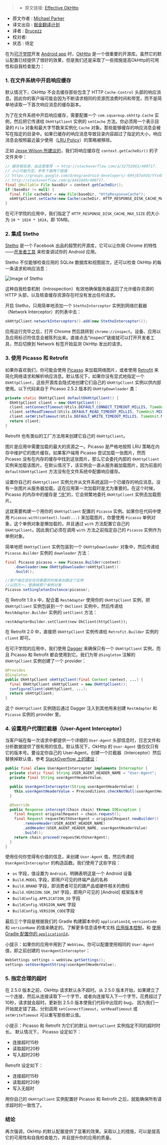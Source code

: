 > * 原文链接: [Effective OkHttp](http://omgitsmgp.com/2015/12/02/effective-okhttp/)
* 原文作者 : [Michael Parker](http://omgitsmgp.com/)
* 译文出自 : [掘金翻译计划](https://github.com/xitu/gold-miner)
* 译者 : [Brucezz](https://github.com/brucezz)
* 校对者: 
* 状态 :  待定

在为[可汗学院](https://www.khanacademy.org/)开发 [Android app](https://play.google.com/store/apps/details?id=org.khanacademy.android) 时，[OkHttp](http://square.github.io/okhttp/) 是一个很重要的开源库。虽然它的默认配置已经提供了很好的效果，但是我们还是采取了一些措施提高OkHttp的可用性和自我检查能力：

### 1\. 在文件系统中开启响应缓存

默认情况下，OkHttp 不会去缓存那些包含了 HTTP `Cache-Control` 头部的响应消息。因此你的客户端可能会因为不断请求相同的资源而浪费时间和带宽，而不是简单地读取一下首次响应消息的缓存副本。

为了在文件系统中开启响应缓存，需要配置一个 `com.squareup.okhttp.Cache` 实例，然后把它传递给 `OkHttpClient` 实例的 `setCache` 方法。你必须用一个表示目录的 `File` 对象和最大字节数来实例化 `Cache` 对象。那些能够缓存的响应消息会被写在指定的目录中。如果已缓存的响应消息导致目录内容超过了指定的大小，响应消息会按照最近最少使用（[LRU Policy](https://en.wikipedia.org/wiki/Cache_algorithms#LRU)）的策略被移除。

正如 [Jesse Wilson 所建议的](http://stackoverflow.com/a/32752861/400717)，我们将响应缓存在 `context.getCacheDir()` 的子文件夹中：


```java
// 缓存根目录，由这里推荐 -> http://stackoverflow.com/a/32752861/400717.
// 小心可能为空，参考下面两个链接
// https://groups.google.com/d/msg/android-developers/-694j87eXVU/YYs4b6kextwJ 和
// http://stackoverflow.com/q/4441849/400717.
final @Nullable File baseDir = context.getCacheDir();
if (baseDir != null) {
  final File cacheDir = new File(baseDir, "HttpResponseCache");
  okHttpClient.setCache(new Cache(cacheDir, HTTP_RESPONSE_DISK_CACHE_MAX_SIZE));
}
```

在可汗学院的应用中，我们指定了 `HTTP_RESPONSE_DISK_CACHE_MAX_SIZE` 的大小为 `10 * 1024 * 1024`，即 10MB。

### 2\. 集成 Stetho

[Stetho](http://facebook.github.io/stetho/) 是一个 Facebook 出品的超赞的开源库，它可以让你用 Chrome 的特性——[开发者工具](https://developers.google.com/web/tools/setup/workspace/setup-devtools) 来检查调试你的 Android 应用。

Stetho 不仅能够检查应用的 SQLite 数据库和视图层次，还可以检查 OkHttp 的每一条请求和响应消息：

![Image of Stetho](http://omgitsmgp.com/assets/images/posts/stetho-inspector-network.png)

这种自我检查机制（Introspection）有效地确保服务器返回了允许缓存资源的 HTTP 头部，以及核查缓存资源存在时没有发出任何请求。

开启 Stetho，只用简单地添加一个 `StethoInterceptor` 实例到网络拦截器（Network Interceptor）的列表中去：


```java
okHttpClient.networkInterceptors().add(new StethoInterceptor());
```


应用运行完毕之后，打开 Chrome 然后跳转到 `chrome://inspect`。设备、应用以及应用标识符信息会被陈列出来。直接点击“inspect”链接就可以打开开发者工具，然后切换到 Network 标签开始监测 OkHttp 发出的请求。

### 3\. 使用 Picasso 和 Retrofit

如果你喜欢我们，你可能会使用 [Picasso](http://square.github.io/picasso/) 来加载网络图片，或者使用 [Retrofit](http://square.github.io/retrofit/) 来简化网络请求和解析响应消息。默认情况下，如果你没有显式地指定一个 `OkHttpClient`，这些开源库会隐式地创建它们自己的 `OkHttpClient` 实例以供内部使用。以下代码来自于 Picasso 2.5.2 版本的 `OkHttpDownloader` 类：


```java
private static OkHttpClient defaultOkHttpClient() {
  OkHttpClient client = new OkHttpClient();
  client.setConnectTimeout(Utils.DEFAULT_CONNECT_TIMEOUT_MILLIS, TimeUnit.MILLISECONDS);
  client.setReadTimeout(Utils.DEFAULT_READ_TIMEOUT_MILLIS, TimeUnit.MILLISECONDS);
  client.setWriteTimeout(Utils.DEFAULT_WRITE_TIMEOUT_MILLIS, TimeUnit.MILLISECONDS);
  return client;
}
```

Retrofit 也有类似的工厂方法用来创建它自己的 `OkHttpClient`。

图片是应用中需要加载的最大的资源之一。Picasso 是严格地按照 LRU 策略在内存中维护它的图片缓存。如果客户端用 Picasso 尝试加载一张图片，然而 Picasso 没有在内存的缓存中找到这张图片，那么它会委托内部的 `OkHttpClient` 实例来加载该图片。在默认情况下，该实例会一直从服务器加载图片，因为前面的 `defaultOkHttpClient` 方法没有在文件系统中配置响应缓存。

设置你自己的 `OkHttpClient` 实例允许从文件系统返回一个已缓存的响应消息。没有一张图片从服务器加载。这在应用第一次加载时是尤为重要的。在这个时候，Picasso 的内存中的缓存是 [“冷”](http://stackoverflow.com/a/22756972/400717)的，它会频繁地委托 `OkHttpClient` 实例去加载图片。

这就需要构建一个用你的 `OkHttpClient` 配置的 `Picasso` 实例。如果你在代码中使用  `Picasso.with(context).load(...)` 来加载图片，你要使用 `Picasso` 单例对象，这个单例对象是懒加载的，并且通过 `with` 方法配置它自己的 `OkHttpClient`。因此我们必须在调用 `with` 方法之前指定自己的 `Picasso` 实例作为单例对象。

简单地把 `OkHttpClient` 实例包装到一个 `OkHttpDownloader` 对象中，然后传递给 `Picasso.Builder` 实例的 `downloader` 方法：

```java
final Picasso picasso = new Picasso.Builder(context)
    .downloader(new OkHttpDownloader(okHttpClient))
    .build();

//客户端应该在任何需要的时候来创建这个实例
//以防万一，替换掉那个单例对象
Picasso.setSingletonInstance(picasso);
```

在 Retrofit 1.9.x 中，配合着 `RestAdapter` 使用你的 `OkHttpClient` 实例，把 `OkHttpClient` 实例包装到一个 `OkClient` 实例中，然后传递给 `RestAdapter.Builder` 实例的 `setClient` 方法：


    restAdapterBuilder.setClient(new OkClient(httpClient));


在 Retrofit 2.0 中，直接把 `OkHttpClient` 实例传递给 `Retrofit.Builder` 实例的 `client` 即可。 

在可汗学院的应用中，我们使用 [Dagger](http://google.github.io/dagger/) 来确保只有一个 `OkHttpClient` 实例，而且 Picasso 和 Retrofit 都会使用到它。我们为带 `@Singleton` 注解的 `OkHttpClient` 实例创建了一个 provider：

```java
@Provides
@Singleton
public OkHttpClient okHttpClient(final Context context, ...) {
  final OkHttpClient okHttpClient = new OkHttpClient();
  configureClient(okHttpClient, ...);
  return okHttpClient;
}
```

这个 `OkHttpClient` 实例随后通过 Dagger 注入到其他用来创建 `RestAdapter` 和 `Picasso` 实例的 provider 里。

### 4\. 设置用户代理拦截器（User-Agent Interceptor）

当客户端在每一次请求中都提供一个详细的 `User-Agent` 头部信息时，日志文件和分析数据提供了很有用的信息。默认情况下，OkHttp 的 `User-Agent` 值仅仅只有它的版本号。要设定你自己的 User-Agent，创建一个拦截器（Interceptor）然后替换掉默认值，参考 [StackOverflow 上的建议](http://stackoverflow.com/a/27840834/400717)：


```java
public final class UserAgentInterceptor implements Interceptor {
  private static final String USER_AGENT_HEADER_NAME = "User-Agent";
  private final String userAgentHeaderValue;

  public UserAgentInterceptor(String userAgentHeaderValue) {
    this.userAgentHeaderValue = Preconditions.checkNotNull(userAgentHeaderValue);
  }

  @Override
  public Response intercept(Chain chain) throws IOException {
    final Request originalRequest = chain.request();
    final Request requestWithUserAgent = originalRequest.newBuilder()
        .removeHeader(USER_AGENT_HEADER_NAME)
        .addHeader(USER_AGENT_HEADER_NAME, userAgentHeaderValue)
        .build();
    return chain.proceed(requestWithUserAgent);
  }
}
```

使用任何你觉得有价值的信息，来创建 `User-Agent` 值，然后传递给 `UserAgentInterceptor` 的构造函数。我们使用了这些字段：

*   `os` 字段，值设置为 `Android`，明确表明这是一个 Android 设备
*   `Build.MODEL` 字段，即用户可见的终端产品的名称
*   `Build.BRAND` 字段，即消费者可见的跟产品或硬件相关的商标
*   `Build.VERSION.SDK_INT` 字段，即用户可见的 [Android] 框架版本号
*   `BuildConfig.APPLICATION_ID` 字段
*   `BuildConfig.VERSION_NAME` 字段
*   `BuildConfig.VERSION_CODE`字段

最后三个字段是根据我们的 Gradle 构建脚本中的 `applicationId`, `versionCode` 和 `versionName` 的值来确定的。了解更多信息请参考文档 [应用版本控制](http://developer.android.com/tools/publishing/versioning.html)，和 [使用 Gradle 配置你的 `applicationId`](http://tools.android.com/tech-docs/new-build-system/applicationid-vs-packagename)。

小提示：如果你的应用中用到了 `WebView`，你可以配置使用相同的 `User-Agent` 值，即之前创建的 `UserAgentInterceptor`：


```java
WebSettings settings = webView.getSettings();
settings.setUserAgentString(userAgentHeaderValue);
```

### 5\. 指定合理的超时

在 2.5.0 版本之前，OkHttp 请求默认永不超时。从 2.5.0 版本开始，如果建立了一个连接，然后从连接读取下一个字节，或者向连接写入下一个字节，花费超过了10秒，请求就会超时。更新到 2.5.0 版本使我们代码中出现的 bug， 因为我们一开始就走错了路。分别调用 `setConnectTimeout`，`setReadTimeout` 或 `setWriteTimeout` 可以重写那些默认值。

小提示：Picasso 和 Retrofit 为它们的默认 `OkHttpClient` 实例指定不同的超时时长。
默认情况下， Picasso 设定如下：

*   连接超时15秒
*   读取超时20秒
*   写入超时20秒

Retrofit 设定如下：

*   连接超时15秒
*   读取超时20秒
*   写入无超时

用你自己的 `OkHttpClient` 实例配置好 Picasso 和 Retrofit 之后，就能确保所有请求超时的一致性了。

### 结论

再次强调，OkHttp 的默认配置提供了显著的效果。采取以上的措施，可以是提高它的可用性和自我检查能力，并且提升你的应用的质量。
